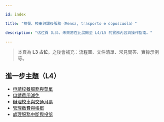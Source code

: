 ---
id: index
title: "校餐、校車與課後服務（Mensa, trasporto e doposcuola）"
description: "佔位頁（L3）。未來將在此展開至 L4/L5 的實務內容與操作指南。"
---


> 本頁為 **L3 占位**。之後會補充：流程圖、文件清單、常見問答、實操示例等。


## 進一步主題（L4）

- [申請校餐服務與菜單](./apply-school-meals/)
- [申請費用減免](./request-fee-reduction/)
- [辦理校車與交通月票](./apply-school-transport/)
- [管理繳費與帳單](./manage-payments-and-invoices/)
- [處理服務中斷與投訴](./handle-service-issues/)

